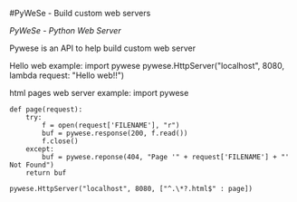 #PyWeSe - Build custom web servers

*PyWeSe - Python Web Server*

Pywese is an API to help build custom web server  

Hello web example:
	import pywese
	pywese.HttpServer("localhost", 8080, lambda request: "Hello web!!")


html pages web server example:
	import pywese

	def page(request):
		try:
    		f = open(request['FILENAME'], "r")
			buf = pywese.response(200, f.read())
			f.close()
		except:
			buf = pywese.reponse(404, "Page '" + request['FILENAME'] + "' Not Found")
		return buf

	pywese.HttpServer("localhost", 8080, ["^.\*?.html$" : page])


